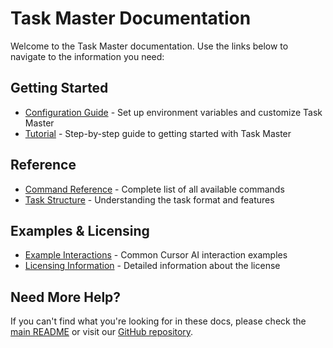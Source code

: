 # Task Master Documentation

Welcome to the Task Master documentation. Use the links below to navigate to the information you need:

## Getting Started

- [Configuration Guide](archive/configuration.md) - Set up environment variables and customize Task Master
- [Tutorial](archive/ctutorial.md) - Step-by-step guide to getting started with Task Master

## Reference

- [Command Reference](archive/ccommand-reference.md) - Complete list of all available commands
- [Task Structure](archive/ctask-structure.md) - Understanding the task format and features

## Examples & Licensing

- [Example Interactions](archive/cexamples.md) - Common Cursor AI interaction examples
- [Licensing Information](archive/clicensing.md) - Detailed information about the license

## Need More Help?

If you can't find what you're looking for in these docs, please check the [main README](../README.md) or visit our [GitHub repository](https://github.com/mcontheway/speco-tasker).

